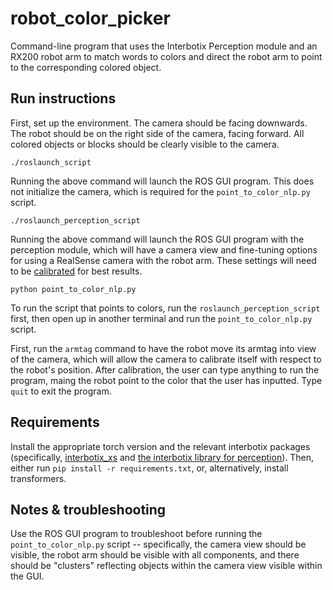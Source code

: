# robot_color_picker

Command-line program that uses the Interbotix Perception module and an RX200 robot arm to match words to colors and direct the robot arm to point to the corresponding colored object.

## Run instructions

First, set up the environment. The camera should be facing downwards. The robot should be on the right side of the camera, facing forward. All colored objects or blocks should be clearly visible to the camera.

```
./roslaunch_script
```
Running the above command will launch the ROS GUI program. This does not initialize the camera, which is required for the `point_to_color_nlp.py` script.

```
./roslaunch_perception_script
```
Running the above command will launch the ROS GUI program with the perception module, which will have a camera view and fine-tuning options for using a RealSense camera with the robot arm. These settings will need to be [calibrated](https://www.youtube.com/watch?v=UesfMYM4qcc) for best results.

```
python point_to_color_nlp.py
```
To run the script that points to colors, run the `roslaunch_perception_script` first, then open up in another terminal and run the `point_to_color_nlp.py` script.

First, run the `armtag` command to have the robot move its armtag into view of the camera, which will allow the camera to calibrate itself with respect to the robot's position. After calibration, the user can type anything to run the program, maing the robot point to the color that the user has inputted. Type `quit` to exit the program.

## Requirements

Install the appropriate torch version and the relevant interbotix packages (specifically, [interbotix_xs](https://github.com/Interbotix/interbotix_ros_manipulators) and [the interbotix library for perception](https://github.com/Interbotix/interbotix_ros_manipulators/tree/galactic/interbotix_ros_xsarms/interbotix_xsarm_perception)). Then, either run `pip install -r requirements.txt`, or, alternatively, install transformers. 

## Notes & troubleshooting

Use the ROS GUI program to troubleshoot before running the `point_to_color_nlp.py` script -- specifically, the camera view should be visible, the robot arm should be visible with all components, and there should be "clusters" reflecting objects within the camera view visible within the GUI.
